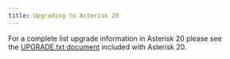 ```yaml
---
title: Upgrading to Asterisk 20
---
```


For a complete list upgrade information in Asterisk 20 please see the [UPGRADE.txt document](https://raw.githubusercontent.com/asterisk/asterisk/20/UPGRADE.txt) included with Asterisk 20.

